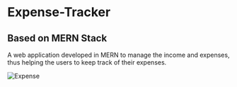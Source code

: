 # Expense-Tracker

## Based on MERN Stack

A web application developed in MERN to manage the income and expenses, thus helping the users to keep track of their expenses.

![Expense](https://user-images.githubusercontent.com/49363110/109990435-65d00a80-7d2f-11eb-8dfe-ff1909a6e79d.png)
